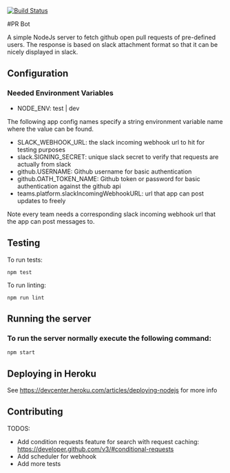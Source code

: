 [![Build Status](https://travis-ci.org/bennorwood/pr-bot.svg?branch=master)](https://travis-ci.org/bennorwood/pr-bot)

#PR Bot

A simple NodeJs server to fetch github open pull requests of pre-defined users. The response is based on slack attachment format so that it can be nicely displayed in slack.

## Configuration

### Needed Environment Variables
- NODE_ENV: test | dev

The following app config names specify a string environment variable name where the value can be found.
 
 - SLACK_WEBHOOK_URL: the slack incoming webhook url to hit for testing purposes
 - slack.SIGNING_SECRET: unique slack secret to verify that requests are actually from slack
 - github.USERNAME: Github username for basic authentication
 - github.OATH_TOKEN_NAME: Github token or password for basic authentication against the github api
 - teams.platform.slackIncomingWebhookURL: url that app can post updates to freely

 Note every team needs a corresponding slack incoming webhook url that the app can post messages to.

## Testing
To run tests:
```
npm test
```

To run linting:
```
npm run lint
```

## Running the server
### To run the server normally execute the following command:
```
npm start
```

## Deploying in Heroku
 See https://devcenter.heroku.com/articles/deploying-nodejs for more info

 ## Contributing

TODOS:
 - Add condition requests feature for search with request caching: https://developer.github.com/v3/#conditional-requests
 - Add scheduler for webhook
 - Add more tests